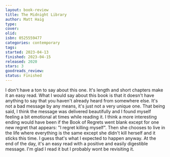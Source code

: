 ```yaml
--- 
layout: book-review 
title: The Midnight Library 
author: Matt Haig 
type: 
cover: 
olid:  
isbn: 0525559477
categories: contemporary
tags:  
started: 2023-04-13
finished: 2023-04-15
released: 2020
stars: 3
goodreads_review:  
status: Finished
---  
```

I don't have a ton to say about this one. It's length and short chapters make it an easy read. What I would say about this book is that it doesn't have anything to say that you haven't already heard from somewhere else. It's not a bad message by any means, it's just not a very unique one. That being said, I think the message was delivered beautifully and I found myself feeling a bit emotional at times while reading it. I think a more interesting ending would have been if <spoiler> the Book of Regrets went blank except for one new regret that appears: "I regret killing myself". Then she chooses to live in the life where everything is the same except she didn't kill herself and it sticks this time. </spoiler> I guess that's what I expected to happen anyway. At the end of the day, it's an easy read with a positive and easily digestible message. I'm glad I read it but I probably wont be revisiting it.